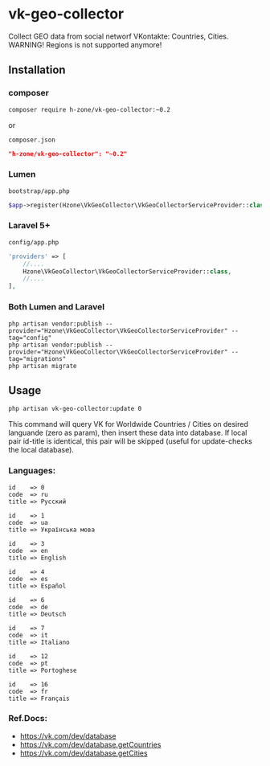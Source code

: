 # vk-geo-collector

Collect GEO data from social networf VKontakte: Countries, Cities.
WARNING! Regions is not supported anymore!

## Installation

### composer

```bash
composer require h-zone/vk-geo-collector:~0.2
```

or

`composer.json`
```json
"h-zone/vk-geo-collector": "~0.2"
```

### Lumen

`bootstrap/app.php`
```php
$app->register(Hzone\VkGeoCollector\VkGeoCollectorServiceProvider::class);
```

### Laravel 5+

`config/app.php`
```php
'providers' => [
    //....
    Hzone\VkGeoCollector\VkGeoCollectorServiceProvider::class,
    //....
],
```

### Both Lumen and Laravel
```
php artisan vendor:publish --provider="Hzone\VkGeoCollector\VkGeoCollectorServiceProvider" --tag="config"
php artisan vendor:publish --provider="Hzone\VkGeoCollector\VkGeoCollectorServiceProvider" --tag="migrations"
php artisan migrate
```

## Usage
```sh
php artisan vk-geo-collector:update 0
```
This command will query VK for Worldwide Countries / Cities on desired languande (zero as param), then insert these data into database.
If local pair id-title is identical, this pair will be skipped (useful for update-checks the local database).

### Languages:

	id    => 0
	code  => ru
	title => Русский

	id    => 1
	code  => ua
	title => Українська мова

	id    => 3
	code  => en
	title => English

	id    => 4
	code  => es
	title => Español

	id    => 6
	code  => de
	title => Deutsch

	id    => 7
	code  => it
	title => Italiano

	id    => 12
	code  => pt
	title => Portoghese

	id    => 16
	code  => fr
	title => Français

### Ref.Docs:

* https://vk.com/dev/database
* https://vk.com/dev/database.getCountries
* https://vk.com/dev/database.getCities
